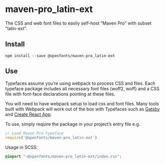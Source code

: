 
# maven-pro_latin-ext

The CSS and web font files to easily self-host “Maven Pro” with subset "latin-ext".

## Install

`npm install --save @openfonts/maven-pro_latin-ext`

## Use

Typefaces assume you’re using webpack to process CSS and files. Each typeface
package includes all necessary font files (woff2, woff) and a CSS file with
font-face declarations pointing at these files.

You will need to have webpack setup to load css and font files. Many tools built
with Webpack will work out of the box with Typefaces such as [Gatsby](https://github.com/gatsbyjs/gatsby)
and [Create React App](https://github.com/facebookincubator/create-react-app).

To use, simply require the package in your project’s entry file e.g.

```javascript
// Load Maven Pro typeface
require('@openfonts/maven-pro_latin-ext')
```

Usage in SCSS:
```scss
@import "~@openfonts/maven-pro_latin-ext/index.css";
```
